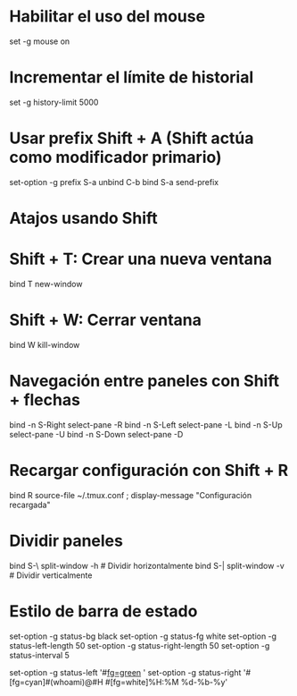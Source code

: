 # Habilitar el uso del mouse
set -g mouse on

# Incrementar el límite de historial
set -g history-limit 5000

# Usar prefix Shift + A (Shift actúa como modificador primario)
set-option -g prefix S-a
unbind C-b
bind S-a send-prefix

# Atajos usando Shift

# Shift + T: Crear una nueva ventana
bind T new-window

# Shift + W: Cerrar ventana
bind W kill-window

# Navegación entre paneles con Shift + flechas
bind -n S-Right select-pane -R
bind -n S-Left select-pane -L
bind -n S-Up select-pane -U
bind -n S-Down select-pane -D

# Recargar configuración con Shift + R
bind R source-file ~/.tmux.conf \; display-message "Configuración recargada"

# Dividir paneles
bind S-\ split-window -h  # Dividir horizontalmente
bind S-| split-window -v  # Dividir verticalmente

# Estilo de barra de estado
set-option -g status-bg black
set-option -g status-fg white
set-option -g status-left-length 50
set-option -g status-right-length 50
set-option -g status-interval 5

set-option -g status-left '#[fg=green](#S) '
set-option -g status-right '#[fg=cyan]#(whoami)@#H #[fg=white]%H:%M %d-%b-%y'
